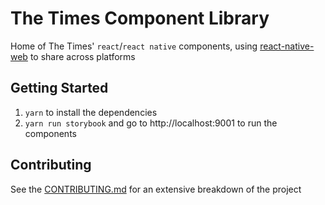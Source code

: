 # The Times Component Library

Home of The Times' `react`/`react native` components, using
 [react-native-web](https://github.com/necolas/react-native-web) to share across platforms

## Getting Started

1. `yarn` to install the dependencies
2. `yarn run storybook` and go to http://localhost:9001 to run the components

## Contributing

See the [CONTRIBUTING.md](https://github.com/newsuk/times-components/blob/master/CONTRIBUTING.md)
 for an extensive breakdown of the project
